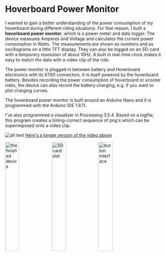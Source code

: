 # Hoverboard Power Monitor

I wanted to gain a better understanding of the power consumption of my hoverboard during different riding situations. For that reason, I built a **hoverboard power monitor**, which is a power meter and data logger. The device measures Amperes and Voltage and calculates the current power consumption in Watts. The measurements are shown as numbers and as oscillograms on a little TFT display. They can also be logged on an SD-card with a temporary resolution of about 10Hz. A built in real-time clock makes it easy to match the data with a video clip of the ride.

The power monitor is plugged in between battery and Hoverboard electronics with its XT60 connectors. It is itself powered by the hoverboard battery. Besides recording the power consumption of hoverboard or scooter rides, the device can also record the battery charging, e.g. if you want to plot charging curves.

The hoverboard power monitor is built around an Arduino Nano and it is programmed with the Arduino IDE 1.8.11.

I've also programmed a visualizer in Processing 3.5.4. Based on a logfile, this program creates a timing-correct sequence of png's which can be superimposed onto a video clip. 

![alt text](https://github.com/royrobotiks/hoverboard_power_monitor/blob/main/images/hoverboard_power_monitor.gif "hoverboard ride with superimposed power data")
[Here's a longer version of the video above](https://niklasroy.com/hoverhack/videos/power_monitor_overlay.mp4)


 
<img src="https://github.com/royrobotiks/hoverboard_power_monitor/blob/main/images/finished_device.jpg" alt="the finished device" width="30%" height="30%"><img src="https://github.com/royrobotiks/hoverboard_power_monitor/blob/main/images/sd_slot.jpg" alt="SD card slot" width="30%" height="30%"><img src="https://github.com/royrobotiks/hoverboard_power_monitor/blob/main/images/buttons.jpg" alt="button interface" width="30%" height="30%">

